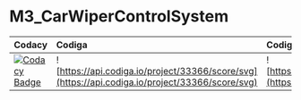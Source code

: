 # M3_CarWiperControlSystem

| Codacy | Codiga    | Codiga | Build | CppCheck |
| :----- | :-------- | :----- | :---- | :------- |
|  [![Codacy Badge](https://app.codacy.com/project/badge/Grade/315680a4cac6462d913be0f09d35c28d)](https://www.codacy.com/gh/preeti870/M3_STM32_CarWipersControlSystem/dashboard?utm_source=github.com&amp;utm_medium=referral&amp;utm_content=preeti870/M3_STM32_CarWipersControlSystem&amp;utm_campaign=Badge_Grade) | ![https://api.codiga.io/project/33366/score/svg](https://api.codiga.io/project/33366/score/svg) | ![https://api.codiga.io/project/33366/status/svg](https://api.codiga.io/project/33366/status/svg) | [![Build-Linux](https://github.com/preeti870/M3_STM32_CarWipersControlSystem/actions/workflows/Buil%20on%20Linux.yml/badge.svg)](https://github.com/preeti870/M3_STM32_CarWipersControlSystem/actions/workflows/Buil%20on%20Linux.yml) | [![Cppcheck Analysis](https://github.com/preeti870/M3_STM32_CarWipersControlSystem/actions/workflows/CppCheck_Analysis.yml/badge.svg)](https://github.com/preeti870/M3_STM32_CarWipersControlSystem/actions/workflows/CppCheck_Analysis.yml) |


